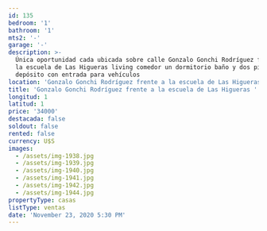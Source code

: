 ```yaml
---
id: 135
bedroom: '1'
bathroom: '1'
mts2: '-'
garage: '-'
description: >-
  Única oportunidad cada ubicada sobre calle Gonzalo Gonchi Rodríguez frente a
  la escuela de Las Higueras living comedor un dormitorio baño y dos piezas de
  depósito con entrada para vehículos
location: 'Gonzalo Gonchi Rodríguez frente a la escuela de Las Higueras '
title: 'Gonzalo Gonchi Rodríguez frente a la escuela de Las Higueras '
longitud: 1
latitud: 1
price: '34000'
destacada: false
soldout: false
rented: false
currency: U$S
images:
  - /assets/img-1938.jpg
  - /assets/img-1939.jpg
  - /assets/img-1940.jpg
  - /assets/img-1941.jpg
  - /assets/img-1942.jpg
  - /assets/img-1944.jpg
propertyType: casas
listType: ventas
date: 'November 23, 2020 5:30 PM'
---
```


